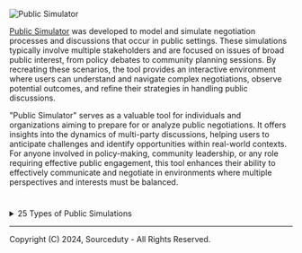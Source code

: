 ![Public Simulator](https://github.com/sourceduty/Public_Simulator/assets/123030236/8b668b5d-581c-41f5-bb88-9a51cd55cac7)

[Public Simulator](https://chat.openai.com/g/g-HJp62OrcF-public-simulator) was developed to model and simulate negotiation processes and discussions that occur in public settings. These simulations typically involve multiple stakeholders and are focused on issues of broad public interest, from policy debates to community planning sessions. By recreating these scenarios, the tool provides an interactive environment where users can understand and navigate complex negotiations, observe potential outcomes, and refine their strategies in handling public discussions.

"Public Simulator" serves as a valuable tool for individuals and organizations aiming to prepare for or analyze public negotiations. It offers insights into the dynamics of multi-party discussions, helping users to anticipate challenges and identify opportunities within real-world contexts. For anyone involved in policy-making, community leadership, or any role requiring effective public engagement, this tool enhances their ability to effectively communicate and negotiate in environments where multiple perspectives and interests must be balanced.

#

<details><summary>25 Types of Public Simulations</summary>
<br>

1. Climate Change Policy Negotiation
2. Urban Development Planning Discussion
3. Educational Reform Debate
4. Healthcare System Overhaul Negotiation
5. Public Safety and Policing Strategy Session
6. Transportation Infrastructure Planning
7. Economic Recovery Strategy Discussions Post-Crisis
8. Public Budget Allocation Meetings
9. Environmental Conservation Talks
10. Renewable Energy Adoption Strategies
11. Water Resource Management Discussions
12. Waste Management and Recycling Policy Debates
13. Housing Policy and Affordability Negotiations
14. Immigration Policy Reform Discussions
15. Public Health Emergency Response Planning
16. Telecommunications Regulation Negotiations
17. Labor Market and Employment Law Reforms
18. Technology and Privacy Policy Debates
19. Disaster Preparedness and Response Planning
20. Public Transportation System Improvements Talks
21. Food Safety and Security Negotiations
22. Cultural Heritage and Tourism Development Discussions
23. International Trade Agreement Negotiations
24. National Security Strategy Sessions
25. Electoral System and Voting Reform Discussions

<br>
</details>

***
Copyright (C) 2024, Sourceduty - All Rights Reserved.
